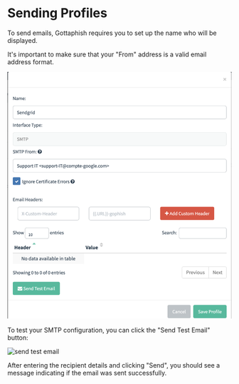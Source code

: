 # Sending Profiles

To send emails, Gottaphish requires you to set up the name who will be displayed.

It's important to make sure that your "From" address is a valid email address format.

![](<../.gitbook/assets/image (2).png>)

To test your SMTP configuration, you can click the "Send Test Email" button:



![send test email](http://imgur.com/GjSHL6W.png)

After entering the recipient details and clicking "Send", you should see a message indicating if the email was sent successfully.
